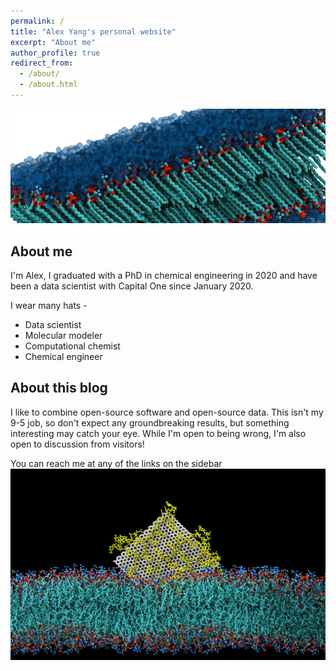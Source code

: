 ```yaml
---
permalink: /
title: "Alex Yang's personal website"
excerpt: "About me"
author_profile: true
redirect_from: 
  - /about/
  - /about.html
---
```


![Some of my research][bilayer]


About me
-------
I'm Alex, I graduated with a PhD in chemical engineering in 2020 and have been a data scientist with Capital One since January 2020. 

I wear many hats - 

* Data scientist
* Molecular modeler
* Computational chemist
* Chemical engineer


About this blog
--------
I like to combine open-source software and open-source data.
This isn't my 9-5 job, so don't expect any groundbreaking results, but something interesting may catch your eye.
While I'm open to being wrong, I'm also open to discussion from visitors!


You can reach me at any of the links on the sidebar
![Graphene image][graphene]


[bilayer]: /images/bilayer.png
[graphene]: /images/graphene.png
